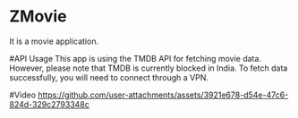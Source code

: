 # ZMovie
It is a movie application.

#API Usage
This app is using the TMDB API for fetching movie data. However, please note that TMDB is 
currently blocked in India. To fetch data successfully, you will need to connect through a VPN.

#Video
https://github.com/user-attachments/assets/3921e678-d54e-47c6-824d-329c2793348c

